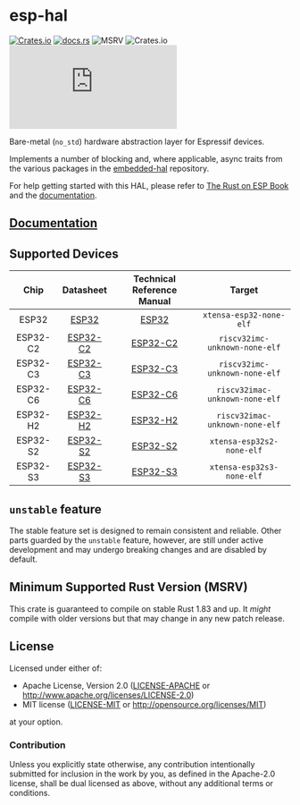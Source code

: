 # esp-hal

[![Crates.io](https://img.shields.io/crates/v/esp-hal?labelColor=1C2C2E&color=C96329&logo=Rust&style=flat-square)](https://crates.io/crates/esp-hal)
[![docs.rs](https://img.shields.io/docsrs/esp-hal?labelColor=1C2C2E&color=C96329&logo=rust&style=flat-square)](https://docs.esp-rs.org/esp-hal)
![MSRV](https://img.shields.io/badge/MSRV-1.84-blue?labelColor=1C2C2E&style=flat-square)
![Crates.io](https://img.shields.io/crates/l/esp-hal?labelColor=1C2C2E&style=flat-square)
[![Matrix](https://img.shields.io/matrix/esp-rs:matrix.org?label=join%20matrix&labelColor=1C2C2E&color=BEC5C9&logo=matrix&style=flat-square)](https://matrix.to/#/#esp-rs:matrix.org)

Bare-metal (`no_std`) hardware abstraction layer for Espressif devices.

Implements a number of blocking and, where applicable, async traits from the various packages in the [embedded-hal] repository.

For help getting started with this HAL, please refer to [The Rust on ESP Book] and the [documentation].

[embedded-hal]: https://github.com/rust-embedded/embedded-hal
[the rust on esp book]: https://docs.esp-rs.org/book/

## [Documentation]

[documentation]: https://docs.esp-rs.org/esp-hal/

## Supported Devices

|   Chip   |        Datasheet         | Technical Reference Manual |             Target             |
| :------: | :----------------------: | :------------------------: | :----------------------------: |
|  ESP32   |  [ESP32][32-datasheet]   |      [ESP32][32-trm]       |    `xtensa-esp32-none-elf`     |
| ESP32-C2 | [ESP32-C2][c2-datasheet] |     [ESP32-C2][c2-trm]     | `riscv32imc-unknown-none-elf`  |
| ESP32-C3 | [ESP32-C3][c3-datasheet] |     [ESP32-C3][c3-trm]     | `riscv32imc-unknown-none-elf`  |
| ESP32-C6 | [ESP32-C6][c6-datasheet] |     [ESP32-C6][c6-trm]     | `riscv32imac-unknown-none-elf` |
| ESP32-H2 | [ESP32-H2][h2-datasheet] |     [ESP32-H2][h2-trm]     | `riscv32imac-unknown-none-elf` |
| ESP32-S2 | [ESP32-S2][s2-datasheet] |     [ESP32-S2][s2-trm]     |   `xtensa-esp32s2-none-elf`    |
| ESP32-S3 | [ESP32-S3][s3-datasheet] |     [ESP32-S3][s3-trm]     |   `xtensa-esp32s3-none-elf`    |

[32-datasheet]: https://www.espressif.com/sites/default/files/documentation/esp32_datasheet_en.pdf
[c2-datasheet]: https://www.espressif.com/sites/default/files/documentation/esp8684_datasheet_en.pdf
[c3-datasheet]: https://www.espressif.com/sites/default/files/documentation/esp32-c3_datasheet_en.pdf
[c6-datasheet]: https://www.espressif.com/sites/default/files/documentation/esp32-c6_datasheet_en.pdf
[h2-datasheet]: https://www.espressif.com/sites/default/files/documentation/esp32-h2_datasheet_en.pdf
[s2-datasheet]: https://www.espressif.com/sites/default/files/documentation/esp32-s2_datasheet_en.pdf
[s3-datasheet]: https://www.espressif.com/sites/default/files/documentation/esp32-s3_datasheet_en.pdf
[32-trm]: https://www.espressif.com/sites/default/files/documentation/esp32_technical_reference_manual_en.pdf
[c2-trm]: https://www.espressif.com/sites/default/files/documentation/esp8684_technical_reference_manual_en.pdf
[c3-trm]: https://www.espressif.com/sites/default/files/documentation/esp32-c3_technical_reference_manual_en.pdf
[c6-trm]: https://www.espressif.com/sites/default/files/documentation/esp32-c6_technical_reference_manual_en.pdf
[h2-trm]: https://www.espressif.com/sites/default/files/documentation/esp32-h2_technical_reference_manual_en.pdf
[s2-trm]: https://www.espressif.com/sites/default/files/documentation/esp32-s2_technical_reference_manual_en.pdf
[s3-trm]: https://www.espressif.com/sites/default/files/documentation/esp32-s3_technical_reference_manual_en.pdf

## `unstable` feature

The stable feature set is designed to remain consistent and reliable. Other parts guarded by the `unstable` feature, however, are still under active development and may undergo breaking changes and are disabled by default.

## Minimum Supported Rust Version (MSRV)

This crate is guaranteed to compile on stable Rust 1.83 and up. It _might_
compile with older versions but that may change in any new patch release.

## License

Licensed under either of:

- Apache License, Version 2.0 ([LICENSE-APACHE](../LICENSE-APACHE) or http://www.apache.org/licenses/LICENSE-2.0)
- MIT license ([LICENSE-MIT](../LICENSE-MIT) or http://opensource.org/licenses/MIT)

at your option.

### Contribution

Unless you explicitly state otherwise, any contribution intentionally submitted for inclusion in
the work by you, as defined in the Apache-2.0 license, shall be dual licensed as above, without
any additional terms or conditions.
